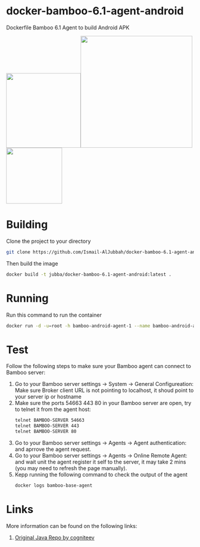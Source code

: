 # docker-bamboo-6.1-agent-android
Dockerfile Bamboo 6.1 Agent to build Android APK

<img width="200" src="https://www.docker.com/sites/default/files/Whale%20Logo332_5.png"/><img width="300" src="https://wac-cdn.atlassian.com/dam/jcr:4f99ae3f-808f-44f1-9647-2b7cb87bb0e6/bamboo_rgb_slate.png?cdnVersion=fr"/><img width="150" src="https://mir-s3-cdn-cf.behance.net/project_modules/disp/cc14679984981.560dd8d3aa5e4.png"/>

# Building
Clone the project to your directory
```bash
git clone https://github.com/Ismail-AlJubbah/docker-bamboo-6.1-agent-android
```
Then build the image
```bash
docker build -t jubba/docker-bamboo-6.1-agent-android:latest .
```

# Running
Run this command to run the container 
```bash
docker run -d -u=root -h bamboo-android-agent-1 --name bamboo-android-agent-1 -e BAMBOO_SERVER=http://YOUR-BAMBOO-SERVER-URL:PORT/agentServer/ jubba/docker-bamboo-6.1-agent-android:latest
```
# Test
Follow the following steps to make sure your Bamboo agent can connect to Bamboo server:
1. Go to your Bamboo server settings -> System -> General Configureation: 
   Make sure Broker client URL is not pointing to localhost, it shoud point to your server ip or hostname
2. Make sure the ports 54663 443 80 in your Bamboo server are open, try to telnet it from the agent host:
   ```bash
   telnet BAMBOO-SERVER 54663
   telnet BAMBOO-SERVER 443
   telnet BAMBOO-SERVER 80
   ```
 3. Go to your Bamboo server settings -> Agents -> Agent authentication: and aprrove the agent request.
 4. Go to your Bamboo server settings -> Agents -> Online Remote Agent: and wait unit the agent register it self to the server, it may take 2 mins (you may need to refresh the page manually).
 5. Kepp running the following command to check the output of the agent
    ```bash
    docker logs bamboo-base-agent
    ```
  
# Links
More information can be found on the following links:

1. [Original Java Repo by cogniteev](https://github.com/cogniteev/docker-oracle-java/tree/master/oracle-java8)
